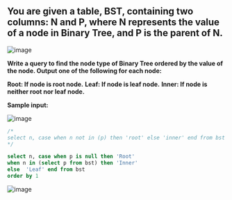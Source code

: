 ## You are given a table, BST, containing two columns: N and P, where N represents the value of a node in Binary Tree, and P is the parent of N.

![image](https://user-images.githubusercontent.com/90106232/190963294-7ca5e903-5ff1-4fcd-9eab-70d5c433822f.png)

**Write a query to find the node type of Binary Tree ordered by the value of the node. Output one of the following for each node:**

**Root: If node is root node.**
**Leaf: If node is leaf node.**
**Inner: If node is neither root nor leaf node.**

**Sample input:**

![image](https://user-images.githubusercontent.com/90106232/190963410-63cfa512-97af-4d8e-aaf3-c686e8be1671.png)

```sql
/*
select n, case when n not in (p) then 'root' else 'inner' end from bst
*/

select n, case when p is null then 'Root'
when n in (select p from bst) then 'Inner'
else  'Leaf' end from bst
order by 1
```

![image](https://user-images.githubusercontent.com/90106232/190963541-4ac3318a-6feb-47fd-9e4e-8a1d5560f3dc.png)
